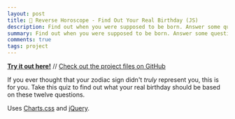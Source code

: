 ```yaml
---
layout: post
title: 🌌 Reverse Horoscope - Find Out Your Real Birthday (JS)
description: Find out when you were supposed to be born. Answer some questions and discover your true sign and your real birthday.
summary: Find out when you were supposed to be born. Answer some questions and discover your true sign and your real birthday.
comments: true
tags: project
---
```


[**Try it out here!**](https://www.milofultz.com/reverse_horoscope) // [Check out the project files on GitHub](https://github.com/milofultz/reverse_horoscope)

If you ever thought that your zodiac sign didn't _truly_ represent you, this is for you. Take this quiz to find out what your real birthday should be based on these twelve questions.

Uses [Charts.css](https://chartscss.org/) and [jQuery](https://jquery.com/).

<!-- --- 

- _202XXXXX: Update format_ -->